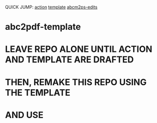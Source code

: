 QUICK JUMP: [action](https://github.com/PennRobotics/abc2pdf-action) [template](https://github.com/PennRobotics/abc2pdf-template) [abcm2ps-edits](https://github.com/PennRobotics/abcm2ps-edits)



# abc2pdf-template

# LEAVE REPO ALONE UNTIL ACTION AND TEMPLATE ARE DRAFTED

# THEN, REMAKE THIS REPO USING THE TEMPLATE

# AND USE

